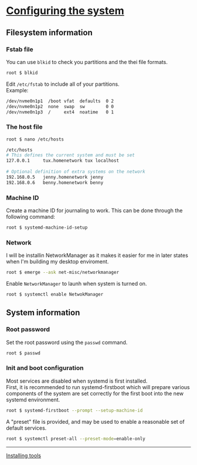 # [Configuring the system](https://wiki.gentoo.org/wiki/Handbook:AMD64/Installation/System)
## Filesystem information
### Fstab file
You can use `blkid` to check you partitions and the thei file formats.
```bash
root $ blkid
```
Edit `/etc/fstab` to include all of your partitions.  
Example:
```bash
/dev/nvme0n1p1  /boot vfat  defaults  0 2
/dev/nvme0n1p2  none  swap  sw        0 0
/dev/nvme0n1p3  /     ext4  noatime   0 1
```
### The host file
```bash
root $ nano /etc/hosts
```
```bash
/etc/hosts
# This defines the current system and must be set
127.0.0.1     tux.homenetwork tux localhost
  
# Optional definition of extra systems on the network
192.168.0.5   jenny.homenetwork jenny
192.168.0.6   benny.homenetwork benny
```

### Machine ID
Create a machine ID for journaling to work. This can be done through the following command:  
```bash
root $ systemd-machine-id-setup
```
### Network
I will be installin NetworkManager as it makes it easier for me in later states when I'm building my desktop enviroment.
```bash
root $ emerge --ask net-misc/networkmanager
```
Enable `NetworkManager` to launh when system is turned on.
```bash
root $ systemctl enable NetwokManager
```

## System information
### Root password
Set the root password using the `passwd` command.
```bash
root $ passwd
```
### Init and boot configuration
Most services are disabled when systemd is first installed.  
First, it is recommended to run systemd-firstboot which will prepare various components of the system are set correctly for the first boot into the new systemd environment.
```bash
root $ systemd-firstboot --prompt --setup-machine-id
```
A "preset" file is provided, and may be used to enable a reasonable set of default services.
```bash
root $ systemctl preset-all --preset-mode=enable-only
```
---
[Installing tools](https://github.com/Veliquu/Personal-linux/blob/main/Gentoo/Systemd/7.%20Installing%20tools.md)
